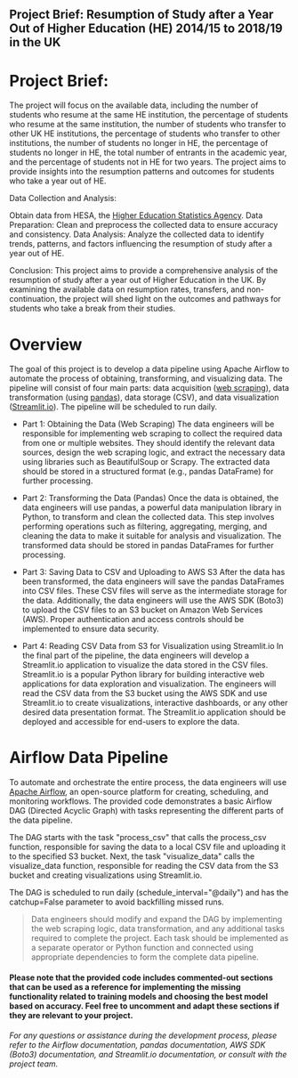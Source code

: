 ## Project Brief: Resumption of Study after a Year Out of Higher Education (HE) 2014/15 to 2018/19 in the UK

# Project Brief:
The project will focus on the available data, including the number of students who resume at the same HE institution, the percentage of students who resume at the same institution, the number of students who transfer to other UK HE institutions, the percentage of students who transfer to other institutions, the number of students no longer in HE, the percentage of students no longer in HE, the total number of entrants in the academic year, and the percentage of students not in HE for two years. The project aims to provide insights into the resumption patterns and outcomes for students who take a year out of HE.

Data Collection and Analysis:

Obtain data from HESA, the [Higher Education Statistics Agency](https://www.hesa.ac.uk/data-and-analysis/performance-indicators/non-continuation-summary).
Data Preparation: Clean and preprocess the collected data to ensure accuracy and consistency.
Data Analysis: Analyze the collected data to identify trends, patterns, and factors influencing the resumption of study after a year out of HE. 

Conclusion:
This project aims to provide a comprehensive analysis of the resumption of study after a year out of Higher Education in the UK. By examining the available data on resumption rates, transfers, and non-continuation, the project will shed light on the outcomes and pathways for students who take a break from their studies.

# Overview
The goal of this project is to develop a data pipeline using Apache Airflow to automate the process of obtaining, transforming, and visualizing data. The pipeline will consist of four main parts: data acquisition ([web scraping](https://www.crummy.com/software/BeautifulSoup/bs4/doc/)), data transformation (using [pandas](https://pandas.pydata.org/docs/)), data storage (CSV), and data visualization ([Streamlit.io](https://streamlit.io/)). The pipeline will be scheduled to run daily.

* Part 1: Obtaining the Data (Web Scraping)
The data engineers will be responsible for implementing web scraping to collect the required data from one or multiple websites. They should identify the relevant data sources, design the web scraping logic, and extract the necessary data using libraries such as BeautifulSoup or Scrapy. The extracted data should be stored in a structured format (e.g., pandas DataFrame) for further processing.

* Part 2: Transforming the Data (Pandas)
Once the data is obtained, the data engineers will use pandas, a powerful data manipulation library in Python, to transform and clean the collected data. This step involves performing operations such as filtering, aggregating, merging, and cleaning the data to make it suitable for analysis and visualization. The transformed data should be stored in pandas DataFrames for further processing.

* Part 3: Saving Data to CSV and Uploading to AWS S3
After the data has been transformed, the data engineers will save the pandas DataFrames into CSV files. These CSV files will serve as the intermediate storage for the data. Additionally, the data engineers will use the AWS SDK (Boto3) to upload the CSV files to an S3 bucket on Amazon Web Services (AWS). Proper authentication and access controls should be implemented to ensure data security.

* Part 4: Reading CSV Data from S3 for Visualization using Streamlit.io
In the final part of the pipeline, the data engineers will develop a Streamlit.io application to visualize the data stored in the CSV files. Streamlit.io is a popular Python library for building interactive web applications for data exploration and visualization. The engineers will read the CSV data from the S3 bucket using the AWS SDK and use Streamlit.io to create visualizations, interactive dashboards, or any other desired data presentation format. The Streamlit.io application should be deployed and accessible for end-users to explore the data.

# Airflow Data Pipeline
To automate and orchestrate the entire process, the data engineers will use [Apache Airflow](https://airflow.apache.org/), an open-source platform for creating, scheduling, and monitoring workflows. The provided code demonstrates a basic Airflow DAG (Directed Acyclic Graph) with tasks representing the different parts of the data pipeline.

The DAG starts with the task "process_csv" that calls the process_csv function, responsible for saving the data to a local CSV file and uploading it to the specified S3 bucket. Next, the task "visualize_data" calls the visualize_data function, responsible for reading the CSV data from the S3 bucket and creating visualizations using Streamlit.io.

The DAG is scheduled to run daily (schedule_interval="@daily") and has the catchup=False parameter to avoid backfilling missed runs.

> Data engineers should modify and expand the DAG by implementing the web scraping logic, data transformation, and any additional tasks required to complete the project. Each task should be implemented as a separate operator or Python function and connected using appropriate dependencies to form the complete data pipeline.

#### Please note that the provided code includes commented-out sections that can be used as a reference for implementing the missing functionality related to training models and choosing the best model based on accuracy. Feel free to uncomment and adapt these sections if they are relevant to your project.

###### For any questions or assistance during the development process, please refer to the Airflow documentation, pandas documentation, AWS SDK (Boto3) documentation, and Streamlit.io documentation, or consult with the project team.
